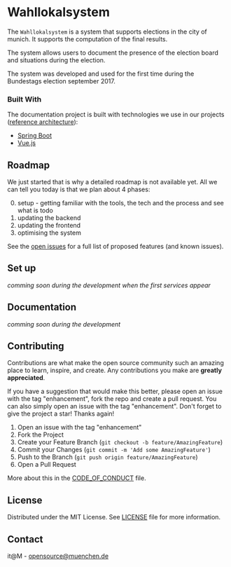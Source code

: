 # Wahllokalsystem

The `Wahllokalsystem` is a system that supports elections in the city of munich. It supports the computation of the final results.

The system allows users to document the presence of the election board and situations during the election.

The system was developed and used for the first time during the Bundestags election september 2017.


### Built With

The documentation project is built with technologies we use in our projects
([reference architecture](https://opensource.muenchen.de/publish.html#refarch)):

* [Spring Boot](https://spring.io/projects/spring-boot)
* [Vue.js](https://vuejs.org/)

## Roadmap

We just started that is why a detailed roadmap is not available yet. All we can tell you today is that we plan about 4 phases:

0. setup - getting familiar with the tools, the tech and the process and see what is todo
1. updating the backend
2. updating the frontend
3. optimising the system

See the [open issues](https://github.com/it-at-m/Wahllokalsystem/issues) for a full list of proposed features (and known issues).


## Set up

*comming soon during the development when the first services appear*

## Documentation

*comming soon during the development*

## Contributing

Contributions are what make the open source community such an amazing place to learn, inspire, and create. Any contributions you make are **greatly appreciated**.

If you have a suggestion that would make this better, please open an issue with the tag "enhancement", fork the repo and create a pull request. You can also simply open an issue with the tag "enhancement".
Don't forget to give the project a star! Thanks again!

1. Open an issue with the tag "enhancement"
2. Fork the Project
3. Create your Feature Branch (`git checkout -b feature/AmazingFeature`)
4. Commit your Changes (`git commit -m 'Add some AmazingFeature'`)
5. Push to the Branch (`git push origin feature/AmazingFeature`)
6. Open a Pull Request

More about this in the [CODE_OF_CONDUCT](/CODE_OF_CONDUCT.md) file.


## License

Distributed under the MIT License. See [LICENSE](LICENSE) file for more information.


## Contact

it@M - opensource@muenchen.de
